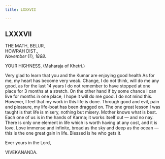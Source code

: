 ```yaml
---
title: LXXXVII

---
```





  

  


## LXXXVII

THE MATH, BELUR,  
HOWRAH DIST.,  
*November* (?)*, 1898*.

YOUR HIGHNESS, (Maharaja of Khetri.)

Very glad to learn that you and the Kumar are enjoying good health As
for me, my heart has become very weak. Change, I do not think, will do
me any good, as for the last 14 years I do not remember to have stopped
at one place for 3 months at a stretch. On the other hand if by some
chance I can live for months in one place, I hope it will do me good. I
do not mind this. However, I feel that my work in this life is done.
Through good and evil, pain and pleasure, my life-boat has been dragged
on. The one great lesson I was taught is that life is misery, nothing
but misery. Mother knows what is best. Each one of us is in the hands of
Karma; it works itself out — and no nay. There is only one element in
life which is worth having at any cost, and it is love. Love immense and
infinite, broad as the sky and deep as the ocean — this is the one great
gain in life. Blessed is he who gets it.

Ever yours in the Lord,

VIVEKANANDA.


